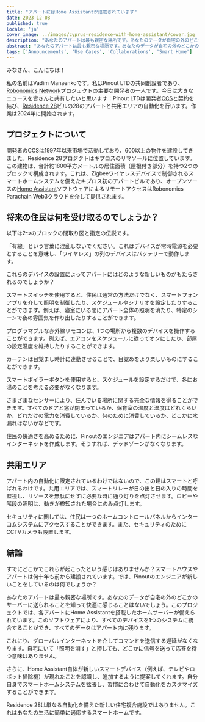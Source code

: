 ```yaml
---
title: "アパートにはHome Assistantが搭載されています"
date: 2023-12-08
published: true
locale: 'ja'
cover_image: ../images/cyprus-residence-with-home-assistant/cover.jpg
description: "あなたのアパートは最も親密な場所です。あなたのデータが自宅の外のどこかのサーバーに送られることを知って快適に感じることはないでしょう。このプロジェクトでは、各アパートにHome Assistantを搭載したホームサーバーが備えられています。"
abstract: "あなたのアパートは最も親密な場所です。あなたのデータが自宅の外のどこかのサーバーに送られることを知って快適に感じることはないでしょう。このプロジェクトでは、各アパートにHome Assistantを搭載したホームサーバーが備えられています。"
tags: ['Announcements', 'Use Cases', 'Collaborations', 'Smart Home']
---
```


みなさん、こんにちは！

私の名前はVadim Manaenkoです。私はPinout LTDの共同創設者であり、[Robonomics Network](https://robonomics.network/)プロジェクトの主要な開発者の一人です。今日は大きなニュースを皆さんと共有したいと思います：Pinout LTDは開発者[CCS](https://www.stylianidesgroup.com/)と契約を結び、[Residence 28](https://www.stylianidesgroup.com/property/residence-28)ビルの28のアパートと共用エリアの自動化を行います。作業は2024年に開始されます。

## プロジェクトについて

開発者のCCSは1997年以来市場で活動しており、600以上の物件を建設してきました。Residence 28プロジクトはキプロスのリマソールに位置しています。この建物は、合計約1800平方メートルの居住面積（屋根付き部分）を持つ2つのブロックで構成されます。これは、Zigbeeワイヤレスデバイスで制御されるスマートホームシステムを備えたキプロス初のアパートビルであり、オープンソースの[Home Assistant](https://www.home-assistant.io/)ソフトウェアによるリモートアクセスはRobonomics Parachain Web3クラウドを介して提供されます。

## 将来の住民は何を受け取るのでしょうか？

以下は2つのブロックの間取り図と指定の伝説です。

<!-- ![Smart home floor plan](../images/cyprus-residence-with-home-assistant/smart-home-floor-plan-cyprus-residence.jpg) -->

<rb-image zoom src="./images/cyprus-residence-with-home-assistant/smart-home-floor-plan-cyprus-residence.jpg" alt="Smart home floor plan" />

「有線」という言葉に混乱しないでください。これはデバイスが常時電源を必要とすることを意味し、「ワイヤレス」の列のデバイスはバッテリーで動作します。

これらのデバイスの設置によってアパートにはどのような新しいものがもたらされるのでしょうか？

スマートスイッチを使用すると、住民は通常の方法だけでなく、スマートフォンアプリを介して照明を制御したり、スケジュールやシナリオを設定したりすることができます。例えば、寝室にいる間にアパート全体の照明を消たり、特定のシーンで夜の雰囲気を作り出したりすることができます。

プログラマブルな赤外線リモコンは、1つの場所から複数のデバイスを操作することができます。例えば、エアコンをスケジュールに従ってオンにしたり、部屋の設定温度を維持したりすることができます。

カーテンは目覚まし時計に連動させることで、目覚めをより楽しいものにすることができます。

スマートボイラーボタンを使用すると、スケジュールを設定するだけで、冬にお湯のことを考える必要がなくなります。

さまざまなセンサーにより、住んでいる場所に関する完全な情報を得ることができます。すべてのドアと窓が閉まっているか、保育室の温度と湿度はどれくらいか、どれだけの電力を消費しているか、何のために消費しているか、どこかに水漏れはないかなどです。

住民の快適さを高めるために、Pinoutのエンジニアはアパート内にシームレスなインターネットを作成します。そうすれば、デッドゾーンがなくなります。

## 共用エリア

アパート内の自動化に限定されているわけではないので、この建はスマートと呼ばれるわけです。共用エリアでは、スマートリレーが日の出と日の入りの時間を監視し、リソースを無駄にせずに必要な時に通り灯りを点灯させます。ロビーや階段の照明は、動きが検知された場合にのみ点灯します。

セキュリティに関しては、住民は一つのホームコントロールパネルからインターコムシステムにアクセスすることができます。また、セキュリティのためにCCTVカメラも設置します。

<!-- ![Smart home lobby plan](../images/cyprus-residence-with-home-assistant/smart-home-lobby-plan-cyprus-residence.jpg) -->

<rb-image zoom src="./images/cyprus-residence-with-home-assistant/smart-home-lobby-plan-cyprus-residence.jpg" alt="Smart home lobby plan" />

## 結論

すでにどこかでこれらが起こったという感じはありませんか？スマートハウスやアパートは何十年も前から建設されています。では、Pinoutのエンジニアが新しいことをしているのは何でしょうか？

あなたのアパートは最も親密な場所です。あなたのデータが自宅の外のどこかのサーバーに送られることを知って快適に感じることはないでしょう。このプロジェクトでは、各アパートにHome Assistantを搭載したホームサーバーが備えられています。このソフトウェアにより、すべてのデバイスを1つのシステムに統合することができ、すべてのデータはアパート内に残ります。

これにり、グローバルインターネットを介してコマンドを送信する遅延がなくなります。自宅にいて「照明を消す」と押しても、どこかに信号を送って応答を待つ意味はありません。

さらに、Home Assistant自体が新しいスマートデバイス（例えば、テレビやロボット掃除機）が現れたことを認識し、追加するように提案してくれます。自分自身でスマートホームシステムを拡張し、習慣に合わせて自動化をカスタマイズすることができます。

Residence 28は単なる自動化を備えた新しい住宅複合施設ではありません。これはあなたの生活に簡単に適応するスマートホームです。